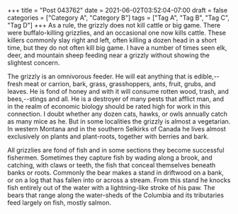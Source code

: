 +++
title = "Post 043762"
date = 2021-06-02T03:52:04-07:00
draft = false
categories = ["Category A", "Category B"]
tags = ["Tag A", "Tag B", "Tag C", "Tag D"]
+++
As a rule, the grizzly does not kill cattle or big game. There were buffalo-killing grizzlies, and an occasional one now kills cattle. These killers commonly slay right and left, often killing a dozen head in a short time, but they do not often kill big game. I have a number of times seen elk, deer, and mountain sheep feeding near a grizzly without showing the slightest concern.

The grizzly is an omnivorous feeder. He will eat anything that is edible,--fresh meat or carrion, bark, grass, grasshoppers, ants, fruit, grubs, and leaves. He is fond of honey and with it will consume rotten wood, trash, and bees,--stings and all. He is a destroyer of many pests that afflict man, and in the realm of economic biology should be rated high for work in this connection. I doubt whether any dozen cats, hawks, or owls annually catch as many mice as he. But in some localities the grizzly is almost a vegetarian. In western Montana and in the southern Selkirks of Canada he lives almost exclusively on plants and plant-roots, together with berries and bark.

All grizzlies are fond of fish and in some sections they become successful fishermen. Sometimes they capture fish by wading along a brook, and catching, with claws or teeth, the fish that conceal themselves beneath banks or roots. Commonly the bear makes a stand in driftwood on a bank, or on a log that has fallen into or across a stream. From this stand he knocks fish entirely out of the water with a lightning-like stroke of his paw. The bears that range along the water-sheds of the Columbia and its tributaries feed largely on fish, mostly salmon.
